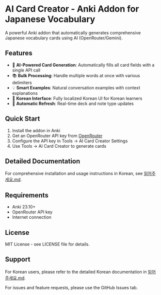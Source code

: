 # AI Card Creator - Anki Addon for Japanese Vocabulary

A powerful Anki addon that automatically generates comprehensive Japanese vocabulary cards using AI (OpenRouter/Gemini).

## Features

- 🤖 **AI-Powered Card Generation**: Automatically fills all card fields with a single API call
- 📚 **Bulk Processing**: Handle multiple words at once with various delimiters
- 💡 **Smart Examples**: Natural conversation examples with context explanations
- 🎨 **Korean Interface**: Fully localized Korean UI for Korean learners
- 🔄 **Automatic Refresh**: Real-time deck and note type updates

## Quick Start

1. Install the addon in Anki
2. Get an OpenRouter API key from [OpenRouter](https://openrouter.ai)
3. Configure the API key in Tools → AI Card Creator Settings
4. Use Tools → AI Card Creator to generate cards

## Detailed Documentation

For comprehensive installation and usage instructions in Korean, see [읽어주세요.md](./읽어주세요.md).

## Requirements

- Anki 23.10+
- OpenRouter API key
- Internet connection

## License

MIT License - see LICENSE file for details.

## Support

For Korean users, please refer to the detailed Korean documentation in [읽어주세요.md](./읽어주세요.md).

For issues and feature requests, please use the GitHub Issues tab.